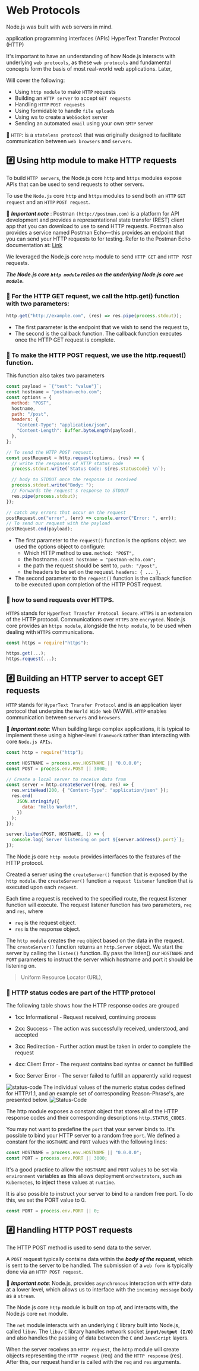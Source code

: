# Web Protocols

Node.js was built with web servers in mind.

application programming interfaces (APIs)
HyperText Transfer Protocol (HTTP)

It's important to have an understanding of how Node.js interacts with underlying `web protocols`, as these `web protocols` and fundamental concepts form the basis of most real-world web applications. Later,

Will cover the following:

- Using `http module` to make `HTTP` requests
- Building an `HTTP server` to accept `GET requests`
- Handling `HTTP` `POST requests`
- Using formidable to handle `file uploads`
- Using ws to create a `WebSocket` server
- Sending an automated `email` using your own `SMTP` server

📒 `HTTP`: is a `stateless protocol` that was originally designed to facilitate communication between `web browsers` and `servers`.

## #️⃣ Using http module to make HTTP requests

To build `HTTP servers`, the Node.js core `http` and `https` modules expose APIs that can be used to send requests to other servers.

To use the `Node.js` core `http` and `https` modules to send both an `HTTP` `GET request` and an `HTTP` `POST request`.

📒 **_Important note_** : Postman `(http://postman.com)` is a platform for API development and provides a representational state transfer (REST) client app that you can download to use to send HTTP requests. Postman also provides a service named Postman Echo—this provides an endpoint that you can send your HTTP requests to for testing. Refer to the Postman Echo documentation at: [Link](https://www.postman.com/postman/workspace/published-postman-templates/documentation/631643-f695cab7-6878-eb55-7943-ad88e1ccfd65?ctx=documentation)

We leveraged the Node.js core `http` module to send `HTTP GET` and `HTTP POST` requests.

**_The Node.js core `http module` relies on the underlying Node.js core `net module`._**

### 📝 For the HTTP GET request, we call the http.get() function with two parameters:

```js
http.get("http://example.com", (res) => res.pipe(process.stdout));
```

- The first parameter is the endpoint that we wish to send the request to,
- The second is the callback function. The callback function executes once the HTTP GET request is complete.

### 📝 To make the HTTP POST request, we use the http.request() function.

This function also takes two parameters

```js
const payload = `{"test": "value"}`;
const hostname = "postman-echo.com";
const options = {
  method: "POST",
  hostname,
  path: "/post",
  headers: {
    "Content-Type": "application/json",
    "Content-Length": Buffer.byteLength(payload),
  },
};

// To send the HTTP POST request.
const postRequest = http.request(options, (res) => {
  // write the responses of HTTP status code
  process.stdout.write(`Status Code: ${res.statusCode} \n`);

  // body to STDOUT once the response is received
  process.stdout.write("Body: ");
  // Forwards the request's response to STDOUT
  res.pipe(process.stdout);
});

// catch any errors that occur on the request
postRequest.on("error", (err) => console.error("Error: ", err));
// To send our request with the payload
postRequest.end(payload);
```

- The first parameter to the `request()` function is the options object. we used the options object to configure:
  - Which HTTP method to use. `method: "POST",`
  - the hostname. `const hostname = "postman-echo.com";`
  - the path the request should be sent to, `path: "/post",`
  - the headers to be set on the request. `headers: { ... },`
- The second parameter to the `request()` function is the callback function to be executed upon completion of the HTTP POST request.

### 📝 how to send requests over HTTPS.

`HTTPS` stands for `HyperText Transfer Protocol Secure`. `HTTPS` is an extension of the HTTP protocol.
Communications over `HTTPS` are `encrypted`. Node.js core provides an `https module`, alongside the `http module`, to be used when dealing with `HTTPS` communications.

```js
const https = require("https");

https.get(...);
https.request(...);
```

## #️⃣ Building an HTTP server to accept GET requests

`HTTP` stands for `HyperText Transfer Protocol` and is an application layer protocol that underpins the `World Wide Web` (WWW). `HTTP` enables communication between `servers` and `browsers`.

📒 **_Important note_**: When building large complex applications, it is typical to implement these using a higher-level `framework` rather than interacting with core `Node.js APIs`.

```js
const http = require("http");

const HOSTNAME = process.env.HOSTNAME || "0.0.0.0";
const POST = process.env.POST || 3000;

// Create a local server to receive data from
const server = http.createServer((req, res) => {
  res.writeHead(200, { "Content-Type": "application/json" });
  res.end(
    JSON.stringify({
      data: "Hello World!",
    })
  );
});

server.listen(POST, HOSTNAME, () => {
  console.log(`Server listening on port ${server.address().port}`);
});
```

The Node.js core `http module` provides interfaces to the features of the HTTP protocol.

Created a server using the `createServer()` function that is exposed by the `http module`.
the `createServer()` function a `request listener` function that is executed upon each `request`.

Each time a request is received to the specified route, the request listener function will execute. The request listener function has two parameters, `req` and `res`, where

- `req` is the request object.
- `res` is the response object.

The `http module` creates the `req` object based on the data in the request. The `createServer()` function returns an `http.Server` object. We start the server by calling the `listen()` function.
By pass the listen() our `HOSTNAME` and `PORT` parameters to instruct the server which hostname and port it should be listening on.

> Uniform Resource Locator (URL),

### 📝 HTTP status codes are part of the HTTP protocol

The following table shows how the HTTP response codes are grouped

- 1xx: Informational - Request received, continuing process

- 2xx: Success - The action was successfully received, understood, and accepted

- 3xx: Redirection - Further action must be taken in order to complete the request

- 4xx: Client Error - The request contains bad syntax or cannot be fulfilled

- 5xx: Server Error - The server failed to fulfill an apparently valid request

![status-code](HTTP-status-codes.png)
The individual values of the numeric status codes defined for HTTP/1.1, and an example set of corresponding Reason-Phrase's, are presented below.
![Status-Code](./Status-Code.png)

The http module exposes a constant object that stores all of the HTTP response codes and their corresponding descriptions `http.STATUS_CODES`.

You may not want to predefine the `port` that your server binds to. It's possible to bind your HTTP server to a random free `port`. We defined a constant for the `HOSTNAME` and `PORT` values with the following lines:

```js
const HOSTNAME = process.env.HOSTNAME || "0.0.0.0";
const PORT = process.env.PORT || 3000;
```

It's a good practice to allow the `HOSTNAME` and `PORT` values to be set via `environment` variables as this allows deployment `orchestrators`, such as `Kubernetes`, to inject these values at `runtime`.

It is also possible to instruct your server to bind to a random free port. To do this, we set the PORT value to 0.

```js
const PORT = process.env.PORT || 0;
```

## #️⃣ Handling HTTP POST requests

The HTTP POST method is used to send data to the server.

A `POST` request typically contains data within the **_body of the request_**, which is sent to the server to be handled. The submission of a `web form` is typically done via an `HTTP POST request`.

📒 **_Important note_**: Node.js, provides `asynchronous` interaction with `HTTP` data at a lower level, which allows us to interface with the `incoming message` body as a `stream`.


The Node.js core `http` module is built on top of, and interacts with, the Node.js core `net` module.

The `net` module interacts with an underlying `C` library built into Node.js, called `libuv`. The `libuv` `C` library handles network socket **`input/output (I/O)`** and also handles the passing of data between the `C` and `JavaScript` layers.

When the server receives an `HTTP request`, the `http` module will create objects representing the `HTTP request` (req) and the `HTTP response` (res). After this, our request handler is called with the `req` and `res` arguments.